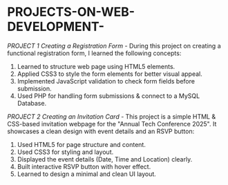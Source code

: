# PROJECTS-ON-WEB-DEVELOPMENT-
*PROJECT 1 Creating a Registration Form -*
During this project on creating a functional registration form, I learned the following concepts: 
1. Learned to structure web page using HTML5 elements.
2. Applied CSS3 to style the form elements for better visual appeal.
3. Implemented JavaScript validation to check form fields before submission.
4. Used PHP for handling form submissions & connect to a MySQL Database. 

*PROJECT 2 Creating an Invitation Card -* 
This project is a simple HTML & CSS-based invitation webpage for the "Annual Tech Conference 2025". It showcases a clean design with event details and an RSVP button:
1. Used HTML5 for page structure and content.
2. Used CSS3 for styling and layout.
3. Displayed the event details (Date, Time and Location) clearly.
4. Built interactive RSVP button with hover effect.
5. Learned to design a minimal and clean UI layout.  
